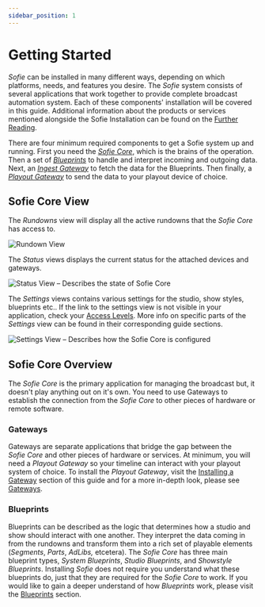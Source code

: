 ```yaml
---
sidebar_position: 1
---
```

# Getting Started

_Sofie_ can be installed in many different ways, depending on which platforms, needs, and features you desire. The _Sofie_ system consists of several applications that work together to provide complete broadcast automation system. Each of these components' installation will be covered in this guide. Additional information about the products or services mentioned alongside the Sofie Installation can be found on the [Further Reading](../further-reading.md).

There are four minimum required components to get a Sofie system up and running. First you need the [_Sofie Core_](installing-sofie-server-core.md), which is the brains of the operation. Then a set of [_Blueprints_](installing-blueprints.md) to handle and interpret incoming and outgoing data. Next, an [_Ingest Gateway_](installing-a-gateway/rundown-or-newsroom-system-connection/intro.md) to fetch the data for the Blueprints. Then finally, a [_Playout Gateway_](installing-a-gateway/playout-gateway.md) to send the data to your playout device of choice.



## Sofie Core View

The _Rundowns_ view will display all the active rundowns that the _Sofie&nbsp;Core_ has access to. 

![Rundown View](/img/docs/getting-started/rundowns-in-sofie.png)

The _Status_ views displays the current status for the attached devices and gateways.

![Status View &#x2013; Describes the state of _Sofie&nbsp;Core_](/img/docs/getting-started/status-page.jpg)

The _Settings_ views contains various settings for the studio, show styles, blueprints etc.. If the link to the settings view is not visible in your application, check your [Access Levels](../features/access-levels.md). More info on specific parts of the _Settings_ view can be found in their corresponding guide sections. 

![Settings View &#x2013; Describes how the _Sofie&nbsp;Core_ is configured](/img/docs/getting-started/settings-page.jpg)

## Sofie Core Overview

The _Sofie&nbsp;Core_ is the primary application for managing the broadcast but, it doesn't play anything out on it's own. You need to use Gateways to establish the connection from the _Sofie&nbsp;Core_ to other pieces of hardware or remote software. 

### Gateways

Gateways are separate applications that bridge the gap between the _Sofie&nbsp;Core_ and other pieces of hardware or services. At minimum, you will need a _Playout Gateway_ so your timeline can interact with your playout system of choice. To install the _Playout Gateway_, visit the [Installing a Gateway](installing-a-gateway/intro.md) section of this guide and for a more in-depth look, please see [Gateways](../concepts-and-architecture.md#gateways). 

### Blueprints

Blueprints can be described as the logic that determines how a studio and show should interact with one another. They interpret the data coming in from the rundowns and transform them into a rich set of playable elements \(_Segments_, _Parts_, _AdLibs,_ etcetera\). The _Sofie&nbsp;Core_ has three main blueprint types, _System Blueprints_, _Studio Blueprints_, and _Showstyle Blueprints_. Installing _Sofie_ does not require you understand what these blueprints do, just that they are required for the _Sofie&nbsp;Core_ to work. If you would like to gain a deeper understand of how _Blueprints_ work, please visit the [Blueprints](#blueprints) section.

